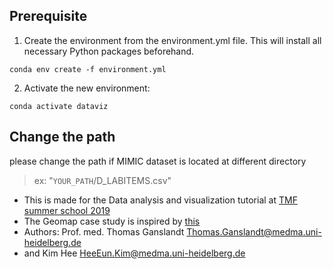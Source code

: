 ## Prerequisite

1. Create the environment from the environment.yml file. This will install all necessary Python packages beforehand.
```
conda env create -f environment.yml
```
2. Activate the new environment: 
```
conda activate dataviz
```

## Change the path
please change the path if MIMIC dataset is located at different directory
> ex: "`YOUR_PATH`/D_LABITEMS.csv"

* This is made for the Data analysis and visualization tutorial at [TMF summer school 2019](http://tmf-ev.de/Termine/ctl/Details/Mid/785/ItemID/1466.aspx)
* The Geomap case study is inspired by [this](https://rubygems.pkg.github.com/PHI-Case-Studies/1854-Cholera-Outbreak-London)
* Authors: Prof. med. Thomas Ganslandt <Thomas.Ganslandt@medma.uni-heidelberg.de> <br>
* and Kim Hee <HeeEun.Kim@medma.uni-heidelberg.de>
